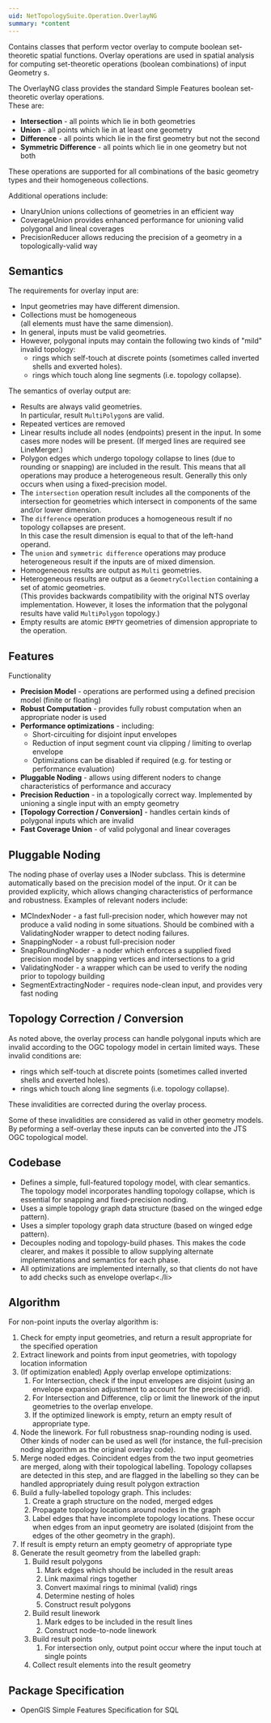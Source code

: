 ```yaml
---
uid: NetTopologySuite.Operation.OverlayNG
summary: *content
---
```

Contains classes that perform vector overlay to compute boolean set-theoretic spatial functions.
Overlay operations are used in spatial analysis for computing set-theoretic operations (boolean combinations) of input <xref href="NetTopologySuite.Geometries.Geometry">Geometry</xref> s.

The <xref href="NetTopologySuite.Operation.OverlayNG.OverlayNG">OverlayNG</xref> class provides the standard Simple Features
boolean set-theoretic overlay operations.  
These are:
* **Intersection** - all points which lie in both geometries
* **Union** - all points which lie in at least one geometry
* **Difference** - all points which lie in the first geometry but not the second
* **Symmetric Difference** - all points which lie in one geometry but not both

These operations are supported for all combinations of the basic geometry types and their homogeneous collections.

Additional operations include:

* <xref href="NetTopologySuite.Operation.Union.UnaryUnionOp">UnaryUnion</xref> unions collections of geometries in an efficient way
* <xref href="NetTopologySuite.Operation.OverlayNG.CoverageUnion">CoverageUnion</xref> provides enhanced performance for unioning valid polygonal and lineal coverages
* <xref href="NetTopologySuite.Operation.OverlayNG.PrecisionReducer">PrecisionReducer</xref> allows reducing the precision of a geometry in a topologically-valid way

## Semantics
The requirements for overlay input are:
* Input geometries may have different dimension.
* Collections must be homogeneous   
  (all elements must have the same dimension).
* In general, inputs must be valid geometries.
* However, polygonal inputs may contain the following two kinds of "mild" invalid topology:
  * rings which self-touch at discrete points (sometimes called inverted shells and exverted holes).
  * rings which touch along line segments (i.e. topology collapse).

The semantics of overlay output are:
* Results are always valid geometries.  
  In particular, result `MultiPolygon`s are valid.
* Repeated vertices are removed
* Linear results include all nodes (endpoints) present in the input.
  In some cases more nodes will be present.
  (If merged lines are required see <xref href="NetTopologySuite.Operation.Linemerge.LineMerger">LineMerger</xref>.)
* Polygon edges which undergo topology collapse to lines
  (due to rounding or snapping) are included in the result.
  This means that all operations may produce a heterogeneous result.
  Generally this only occurs when using a fixed-precision model.
* The `intersection` operation result includes all the components of the
  intersection for geometries which intersect in components of the same and/or
  lower dimension.
* The `difference` operation produces a homogeneous result if no topology
  collapses are present.   
  In this case the result dimension is equal to that of the left-hand operand.
* The `union` and `symmetric difference` operations
  may produce heterogeneous result if the inputs are of mixed dimension.
* Homogeneous results are output as `Multi` geometries.
* Heterogeneous results are output as a `GeometryCollection`
  containing a set of atomic geometries.  
  (This provides backwards compatibility
  with the original NTS overlay implementation.
  However, it loses the information that the polygonal results
  have valid `MultiPolygon` topology.)
* Empty results are atomic `EMPTY` geometries of dimension appropriate
  to the operation.

## Features
Functionality
* **Precision Model** - operations are performed using a defined precision model (finite or floating)
* **Robust Computation** - provides fully robust computation when an appropriate noder is used
* **Performance optimizations** - including:
  * Short-circuiting for disjoint input envelopes
  * Reduction of input segment count via clipping / limiting to overlap envelope
  * Optimizations can be disabled if required (e.g. for testing or performance evaluation)
* **Pluggable Noding** - allows using different noders to change characteristics of performance and accuracy
* **Precision Reduction** - in a topologically correct way. Implemented by unioning a single input with an empty geometry
* **[Topology Correction / Conversion]** - handles certain kinds
of polygonal inputs which are invalid
* **Fast Coverage Union** - of valid polygonal and linear coverages

## Pluggable Noding
The noding phase of overlay uses a <xref href="NetTopologySuite.Noding.INoder">INoder</xref> subclass. This is determine automatically based on the precision model of the input. Or it can be provided explicity, which allows changing characteristics of performance and robustness. Examples of relevant noders include:
* <xref href="NetTopologySuite.Noding.MCIndexNoder">MCIndexNoder</xref> - a fast full-precision noder, which however may not produce
a valid noding in some situations. Should be combined with a <xref href="NetTopologySuite.Noding.ValidatingNoder">ValidatingNoder</xref> wrapper to detect
noding failures.
* <xref href="NetTopologySuite.Noding.Snap.SnappingNoder">SnappingNoder</xref> - a robust full-precision noder
* <xref href="NetTopologySuite.Noding.Snapround.SnapRoundingNoder">SnapRoundingNoder</xref> - a noder which enforces a supplied fixed precision model
by snapping vertices and intersections to a grid
* <xref href="NetTopologySuite.Noding.ValidatingNoder">ValidatingNoder</xref> - a wrapper which can be used to verify the noding prior to topology building
* <xref href="NetTopologySuite.Operation.OverlayNG.SegmentExtractingNoder">SegmentExtractingNoder</xref> - requires node-clean input, and provides very fast noding

## Topology Correction / Conversion
As noted above, the overlay process
can handle polygonal inputs which are invalid according to the OGC topology model
in certain limited ways.
These invalid conditions are:
* rings which self-touch at discrete points (sometimes called inverted shells and exverted holes).
* rings which touch along line segments (i.e. topology collapse).

These invalidities are corrected during the overlay process.

Some of these invalidities are considered as valid in other geometry models.
By peforming a self-overlay these inputs can be converted
into the JTS OGC topological model.

## Codebase
* Defines a simple, full-featured topology model, with clear semantics.
  The topology model incorporates handling topology collapse, which is
  essential for snapping and fixed-precision noding.
* Uses a simple topology graph data structure (based on the winged edge pattern).
* Uses a simpler topology graph data structure (based on winged edge pattern).
* Decouples noding and topology-build phases. This makes the code clearer, and makes it possible to allow supplying alternate implementations and semantics for each phase.
* All optimizations are implemented internally, so that clients do not have to add checks such as envelope overlap<./li>

## Algorithm
For non-point inputs the overlay algorithm is:
1. Check for empty input geometries, and return a result appropriate for the specified operation
2. Extract linework and points from input geometries, with topology location information
3. (If optimization enabled) Apply overlap envelope optimizations:
   1. For Intersection, check if the input envelopes are disjoint (using an envelope expansion adjustment to account for the precision grid).
   2. For Intersection and Difference, clip or limit the linework of the input geometries to the overlap envelope.
   3. If the optimized linework is empty, return an empty result of appropriate type.
4. Node the linework. For full robustness snap-rounding noding is used. Other kinds of noder can be used as well (for instance, the full-precision noding algorithm as the original overlay code).
5. Merge noded edges. Coincident edges from the two input geometries are merged, along with their topological labelling. Topology collapses are detected in this step, and are flagged in the labelling so they can be handled appropriately duing result polygon extraction
6. Build a fully-labelled topology graph. This includes:
   1. Create a graph structure on the noded, merged edges
   2. Propagate topology locations around nodes in the graph
   3. Label edges that have incomplete topology locations. These occur when edges from an input geometry are isolated (disjoint from the edges of the other geometry in the graph).
7. If result is empty return an empty geometry of appropriate type
8. Generate the result geometry from the labelled graph:
   1. Build result polygons
      1. Mark edges which should be included in the result areas
      2. Link maximal rings together
      3. Convert maximal rings to minimal (valid) rings
      4. Determine nesting of holes
      5. Construct result polygons
   2. Build result linework
      1. Mark edges to be included in the result lines
      2. Construct node-to-node linework
   3. Build result points
      1. For intersection only, output point occur where the input touch at single points
   4. Collect result elements into the result geometry

## Package Specification
* OpenGIS Simple Features Specification for SQL
